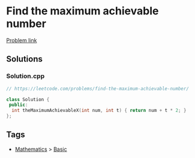 # Find the maximum achievable number

[Problem link](https://leetcode.com/problems/find-the-maximum-achievable-number/)

## Solutions


### Solution.cpp
```cpp
// https://leetcode.com/problems/find-the-maximum-achievable-number/

class Solution {
 public:
  int theMaximumAchievableX(int num, int t) { return num + t * 2; }
};
```
## Tags

* [Mathematics](/Collections/mathematics.md#mathematics) > [Basic](/Collections/mathematics.md#basic)
